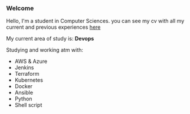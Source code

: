 ### Welcome

Hello, I'm a student in Computer Sciences. you can see my cv with all my current and previous experiences [here](https://mxyzplk.gitlab.io/cv/)

My current area of study is: **Devops**

Studying and working atm with:
- AWS & Azure
- Jenkins
- Terraform
- Kubernetes
- Docker
- Ansible
- Python
- Shell script

